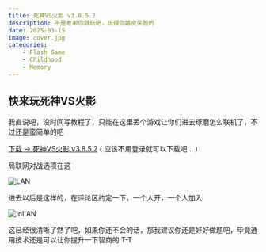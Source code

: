 ```yaml
---
title: 死神VS火影 v3.8.5.2
description: 不是老弟你就玩吧，玩得你嬉皮笑脸的
date: 2025-03-15
image: cover.jpg
categories:
    - Flash Game
    - Childhood
    - Memory
---
```


## 快来玩死神VS火影

我直说吧，没时间写教程了，只能在这里丢个游戏让你们进去琢磨怎么联机了，不过还是蛮简单的吧

[下载 -> 死神VS火影 v3.8.5.2](https://share.feijipan.com/s/saGOZHaz) ( 应该不用登录就可以下载吧... )

局联网对战选项在这

![LAN](https://raw.gitmirror.com/live-block/live-block.github.io/main/content/post/BleachVSNaruto/LAN.png)

进去以后是这样的，在评论区约定一下，一个人开，一个人加入

![InLAN](https://raw.gitmirror.com/live-block/live-block.github.io/main/content/post/BleachVSNaruto/InLAN.png)

这已经很清晰了然了吧，如果你还不会的话，那我建议你还是好好做题吧，毕竟通用技术还是可以让你提升一下智商的 T-T

